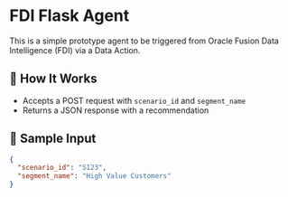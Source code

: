 # FDI Flask Agent

This is a simple prototype agent to be triggered from Oracle Fusion Data Intelligence (FDI) via a Data Action.

## 🔧 How It Works

- Accepts a POST request with `scenario_id` and `segment_name`
- Returns a JSON response with a recommendation

## 🧪 Sample Input
```json
{
  "scenario_id": "S123",
  "segment_name": "High Value Customers"
}
